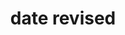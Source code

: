 ---
title: 'date revised'
field: 'is.dateRevised'
slug: 'global-date-revised'
description: 'Date the resource was, is, will be revised'
comment: 'yyyy-mm-dd'
required: False
module: 'Status'
cluster: 'Global'
policy: 'Date. Repeat values.'
---
